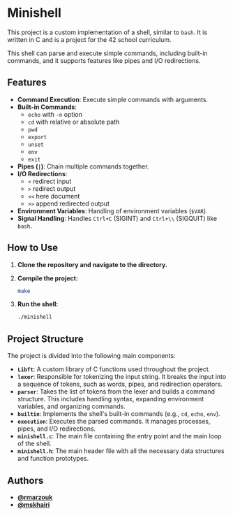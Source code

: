 # Minishell

This project is a custom implementation of a shell, similar to `bash`. It is written in C and is a project for the 42 school curriculum.

This shell can parse and execute simple commands, including built-in commands, and it supports features like pipes and I/O redirections.

## Features

*   **Command Execution**: Execute simple commands with arguments.
*   **Built-in Commands**:
    *   `echo` with `-n` option
    *   `cd` with relative or absolute path
    *   `pwd`
    *   `export`
    *   `unset`
    *   `env`
    *   `exit`
*   **Pipes (`|`)**: Chain multiple commands together.
*   **I/O Redirections**:
    *   `<` redirect input
    *   `>` redirect output
    *   `<<` here document
    *   `>>` append redirected output
*   **Environment Variables**: Handling of environment variables (`$VAR`).
*   **Signal Handling**: Handles `Ctrl+C` (SIGINT) and `Ctrl+\\` (SIGQUIT) like `bash`.

## How to Use

1.  **Clone the repository and navigate to the directory.**

2.  **Compile the project:**
    ```bash
    make
    ```

3.  **Run the shell:**
    ```bash
    ./minishell
    ```

## Project Structure

The project is divided into the following main components:

*   **`Libft`**: A custom library of C functions used throughout the project.
*   **`lexer`**: Responsible for tokenizing the input string. It breaks the input into a sequence of tokens, such as words, pipes, and redirection operators.
*   **`parser`**: Takes the list of tokens from the lexer and builds a command structure. This includes handling syntax, expanding environment variables, and organizing commands.
*   **`builtin`**: Implements the shell's built-in commands (e.g., `cd`, `echo`, `env`).
*   **`execution`**: Executes the parsed commands. It manages processes, pipes, and I/O redirections.
*   **`minishell.c`**: The main file containing the entry point and the main loop of the shell.
*   **`minishell.h`**: The main header file with all the necessary data structures and function prototypes.

## Authors

*   [**@rmarzouk**](https://github.com/rmarzouk)
*   [**@mskhairi**](https://github.com/mskhairi)
